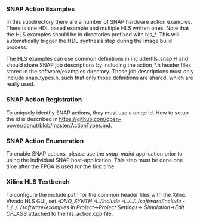 ### SNAP Action Examples

In this subdirectory there are a number of SNAP hardware action examples. There is one HDL based example and multiple HLS written ones. Note that the HLS examples should be in directories prefixed with hls_*. This will automatically trigger the HDL synthesis step during the image build process.

The HLS examples can use common definitions in include/hls_snap.H and should share SNAP job descriptions by including the action_*.h header files stored in the software/examples directory. Those job descriptions must only include snap_types.h, such that only those definitions are shared, which are really used.

### SNAP Action Registration

To uniquely identfiy SNAP actions, they must use a uniqe id. How to setup the id is described in https://github.com/open-power/donut/blob/master/ActionTypes.md.

### SNAP Action Enumeration

To enable SNAP actions, please use the *snap_maint* application prior to using the individual SNAP host-application. This step must be done one time after the FPGA is used for the first time.

### Xilinx HLS Testbench

To configure the include path for the common header files with the Xilinx Vivado HLS GUI, set *-DNO_SYNTH -I../include -I../../../software/include -I../../../software/examples* in *Project->Project Settings-> Simulation->Edit CFLAGS* attached to the hls_action.cpp file.
